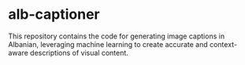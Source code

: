 # alb-captioner
This repository contains the code for generating image captions in Albanian, leveraging machine learning to create accurate and context-aware descriptions of visual content.
